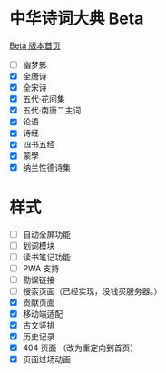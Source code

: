 # 中华诗词大典 Beta

[Beta 版本首页](https://chinese-poetry.netlify.app/)

-   [ ] 幽梦影
-   [x] 全唐诗
-   [x] 全宋诗
-   [x] 五代·花间集
-   [x] 五代·南唐二主词
-   [x] 论语
-   [x] 诗经
-   [x] 四书五经
-   [x] 蒙學
-   [x] 纳兰性德诗集

# 样式

-   [ ] 自动全屏功能
-   [ ] 划词模块
-   [ ] 读书笔记功能
-   [ ] PWA 支持
-   [ ] 勘误链接
-   [ ] 搜索页面（已经实现，没钱买服务器。）
-   [x] 贡献页面
-   [x] 移动端适配
-   [x] 古文竖排
-   [x] 历史记录
-   [x] 404 页面 （改为重定向到首页）
-   [x] 页面过场动画
